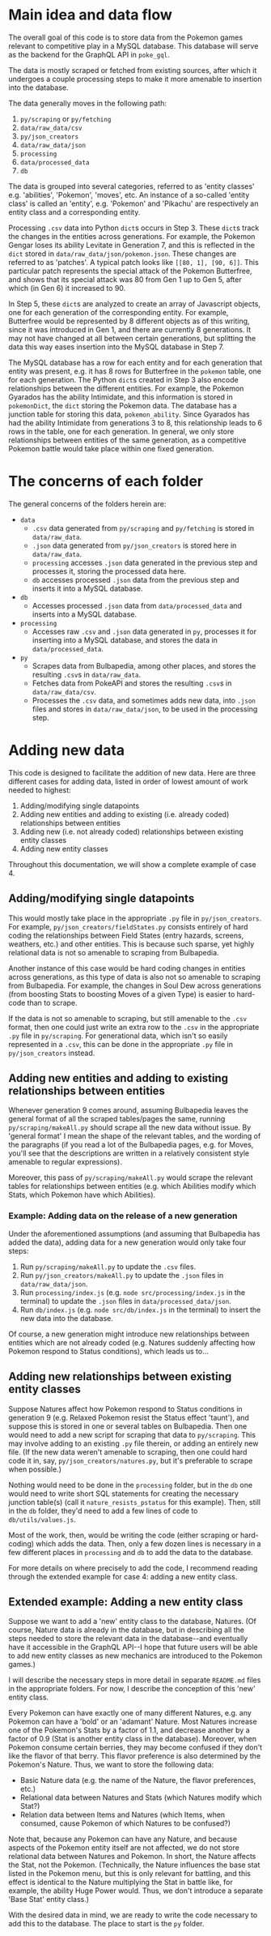# Main idea and data flow

The overall goal of this code is to store data from the Pokemon games relevant to competitive play in a MySQL database. This database will serve as the backend for the GraphQL API in `poke_gql`. 

The data is mostly scraped or fetched from existing sources, after which it undergoes a couple processing steps to make it more amenable to insertion into the database.

The data generally moves in the following path:

1. `py/scraping` or `py/fetching`
2. `data/raw_data/csv`
3. `py/json_creators`
4. `data/raw_data/json`
5. `processing`
6. `data/processed_data`
7. `db`

The data is grouped into several categories, referred to as 'entity classes' e.g. 'abilities', 'Pokemon', 'moves', etc. An instance of a so-called 'entity class' is called an 'entity', e.g. 'Pokemon' and 'Pikachu' are respectively an entity class and a corresponding entity.

Processing `.csv` data into Python `dict`s occurs in Step 3. These `dict`s track the changes in the entities across generations. For example, the Pokemon Gengar loses its ability Levitate in Generation 7, and this is reflected in the `dict` stored in `data/raw_data/json/pokemon.json`. These changes are referred to as 'patches'. A typical patch looks like `[[80, 1], [90, 6]]`. This particular patch represents the special attack of the Pokemon Butterfree, and shows that its special attack was 80 from Gen 1 up to Gen 5, after which (in Gen 6) it increased to 90.

In Step 5, these `dict`s are analyzed to create an array of Javascript objects, one for each generation of the corresponding entity. For example, Butterfree would be represented by 8 different objects as of this writing, since it was introduced in Gen 1, and there are currently 8 generations. It may not have changed at all between certain generations, but splitting the data this way eases insertion into the MySQL database in Step 7.

The MySQL database has a row for each entity and for each generation that entity was present, e.g. it has 8 rows for Butterfree in the `pokemon` table, one for each generation. The Python `dict`s created in Step 3 also encode relationships between the different entities. For example, the Pokemon Gyarados has the ability Intimidate, and this information is stored in `pokemonDict`, the `dict` storing the Pokemon data. The database has a junction table for storing this data, `pokemon_ability`. Since Gyarados has had the ability Intimidate from generations 3 to 8, this relationship leads to 6 rows in the table, one for each generation. In general, we only store relationships between entities of the same generation, as a competitive Pokemon battle would take place within one fixed generation.

# The concerns of each folder

The general concerns of the folders herein are:

- <code>data</code>
  - `.csv` data generated from `py/scraping` and `py/fetching` is stored in `data/raw_data`.
  - `.json` data generated from `py/json_creators` is stored here in `data/raw_data`.
  - `processing` accesses `.json` data generated in the previous step and processes it, storing the processed data here.
  - `db` accesses processed `.json` data from the previous step and inserts it into a MySQL database.
- <code>db</code>
  - Accesses processed `.json` data from `data/processed_data` and inserts into a MySQL database.
- <code>processing</code>
  - Accesses raw `.csv` and `.json` data generated in `py`, processes it for inserting into a MySQL database, and stores the data in `data/processed_data`.
- <code>py</code>
  - Scrapes data from Bulbapedia, among other places, and stores the resulting `.csv`s in `data/raw_data`.
  - Fetches data from PokeAPI and stores the resulting `.csv`s in `data/raw_data/csv`.
  - Processes the `.csv` data, and sometimes adds new data, into `.json` files and stores in `data/raw_data/json`, to be used in the processing step.

# Adding new data

This code is designed to facilitate the addition of new data. Here are three different cases for adding data, listed in order of lowest amount of work needed to highest:

1. Adding/modifying single datapoints
2. Adding new entities and adding to existing (i.e. already coded) relationships between entities
3. Adding new (i.e. not already coded) relationships between existing entity classes
4. Adding new entity classes

Throughout this documentation, we will show a complete example of case 4.

## Adding/modifying single datapoints

This would mostly take place in the appropriate `.py` file in `py/json_creators`. For example, `py/json_creators/fieldStates.py` consists entirely of hard coding the relationships between Field States (entry hazards, screens, weathers, etc.) and other entities. This is because such sparse, yet highly relational data is not so amenable to scraping from Bulbapedia.

Another instance of this case would be hard coding changes in entities across generations, as this type of data is also not so amenable to scraping from Bulbapedia. For example, the changes in Soul Dew across generations (from boosting Stats to boosting Moves of a given Type) is easier to hard-code than to scrape.

If the data is not so amenable to scraping, but still amenable to the `.csv` format, then one could just write an extra row to the `.csv` in the appropriate `.py` file in `py/scraping`. For generational data, which isn't so easily represented in a `.csv`, this can be done in the appropriate `.py` file in `py/json_creators` instead.

## Adding new entities and adding to existing relationships between entities

Whenever generation 9 comes around, assuming Bulbapedia leaves the general format of all the scraped tables/pages the same, running `py/scraping/makeAll.py` should scrape all the new data without issue. By 'general format' I mean the shape of the relevant tables, and the wording of the paragraphs (if you read a lot of the Bulbapedia pages, e.g. for Moves, you'll see that the descriptions are written in a relatively consistent style amenable to regular expressions).

Moreover, this pass of `py/scraping/makeAll.py` would scrape the relevant tables for relationships between entities (e.g. which Abilities modify which Stats, which Pokemon have which Abilities). 

### Example: Adding data on the release of a new generation

Under the aforementioned assumptions (and assuming that Bulbapedia has added the data), adding data for a new generation would only take four steps:

1. Run `py/scraping/makeAll.py` to update the `.csv` files.
2. Run `py/json_creators/makeAll.py` to update the `.json` files in `data/raw_data/json`.
3. Run `processing/index.js` (e.g. `node src/processing/index.js` in the terminal) to update the `.json` files in `data/processed_data/json`.
4. Run `db/index.js` (e.g. `node src/db/index.js` in the terminal) to insert the new data into the database.

Of course, a new generation might introduce new relationships between entities which are not already coded (e.g. Natures suddenly affecting how Pokemon respond to Status conditions), which leads us to...

## Adding new relationships between existing entity classes

Suppose Natures affect how Pokemon respond to Status conditions in generation 9 (e.g. Relaxed Pokemon resist the Status effect 'taunt'), and suppose this is stored in one or several tables on Bulbapedia. Then one would need to add a new script for scraping that data to `py/scraping`. This may involve adding to an existing `.py` file therein, or adding an entirely new file. (If the new data weren't amenable to scraping, then one could hard code it in, say, `py/json_creators/natures.py`, but it's preferable to scrape when possible.)

Nothing would need to be done in the `processing` folder, but in the `db` one would need to write short SQL statements for creating the necessary junction table(s) (call it `nature_resists_pstatus` for this example). Then, still in the `db` folder, they'd need to add a few lines of code to `db/utils/values.js`. 

Most of the work, then, would be writing the code (either scraping or hard-coding) which adds the data. Then, only a few dozen lines is necessary in a few different places in `processing` and `db` to add the data to the database.

For more details on where precisely to add the code, I recommend reading through the extended example for case 4: adding a new entity class.

## Extended example: Adding a new entity class

Suppose we want to add a 'new' entity class to the database, Natures. (Of course, Nature data is already in the database, but in describing all the steps needed to store the relevant data in the database--and eventually have it accessible in the GraphQL API--I hope that future users will be able to add new entity classes as new mechanics are introduced to the Pokemon games.)

I will describe the necessary steps in more detail in separate `README.md` files in the appropriate folders. For now, I describe the conception of this 'new' entity class.

Every Pokemon can have exactly one of many different Natures, e.g. any Pokemon can have a 'bold' or an 'adamant' Nature. Most Natures increase one of the Pokemon's Stats by a factor of 1.1, and decrease another by a factor of 0.9 (Stat is another entity class in the database). Moreover, when Pokemon consume certain berries, they may become confused if they don't like the flavor of that berry. This flavor preference is also determined by the Pokemon's Nature. Thus, we want to store the following data:

- Basic Nature data (e.g. the name of the Nature, the flavor preferences, etc.)
- Relational data between Natures and Stats (which Natures modify which Stat?)
- Relation data between Items and Natures (which Items, when consumed, cause Pokemon of which Natures to be confused?)

Note that, because any Pokemon can have any Nature, and because aspects of the Pokemon entity itself are not affected, we do not store relational data between Natures and Pokemon. In short, the Nature affects the Stat, not the Pokemon. (Technically, the Nature influences the base stat listed in the Pokemon menu, but this is only relevant for battling, and this effect is identical to the Nature multiplying the Stat in battle like, for example, the ability Huge Power would. Thus, we don't introduce a separate 'Base Stat' entity class.)

With the desired data in mind, we are ready to write the code necessary to add this to the database. The place to start is the `py` folder.